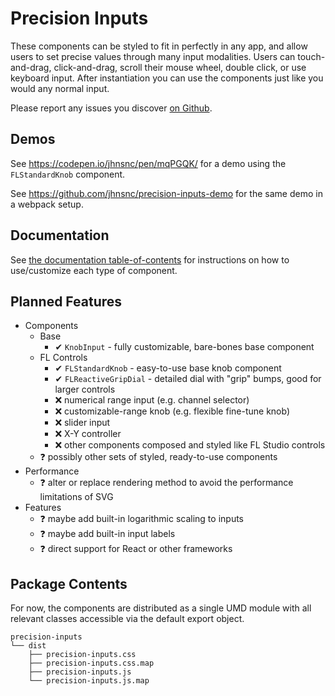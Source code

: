 # Precision Inputs

These components can be styled to fit in perfectly in any app, and allow users to set precise values through many input modalities. Users can touch-and-drag, click-and-drag, scroll their mouse wheel, double click, or use keyboard input. After instantiation you can use the components just like you would any normal input.

Please report any issues you discover [on Github](https://github.com/jhnsnc/precision-inputs/issues).

## Demos

See https://codepen.io/jhnsnc/pen/mqPGQK/ for a demo using the `FLStandardKnob` component.

See https://github.com/jhnsnc/precision-inputs-demo for the same demo in a webpack setup.

## Documentation

See [the documentation table-of-contents](https://github.com/jhnsnc/precision-inputs/tree/master/docs/) for instructions on how to use/customize each type of component.

## Planned Features

- Components
  - Base
    - ✔ `KnobInput` - fully customizable, bare-bones base component
  - FL Controls
    - ✔ `FLStandardKnob` - easy-to-use base knob component
    - ✔ `FLReactiveGripDial` - detailed dial with "grip" bumps, good for larger controls
    - ❌ numerical range input (e.g. channel selector)
    - ❌ customizable-range knob (e.g. flexible fine-tune knob)
    - ❌ slider input
    - ❌ X-Y controller
    - ❌ other components composed and styled like FL Studio controls
  - ❓ possibly other sets of styled, ready-to-use components
- Performance
  - ❓ alter or replace rendering method to avoid the performance limitations of SVG
- Features
  - ❓ maybe add built-in logarithmic scaling to inputs
  - ❓ maybe add built-in input labels
  - ❓ direct support for React or other frameworks

## Package Contents
For now, the components are distributed as a single UMD module with all relevant classes accessible via the default export object.

```
precision-inputs
└── dist
    ├── precision-inputs.css
    ├── precision-inputs.css.map
    ├── precision-inputs.js
    └── precision-inputs.js.map
```
